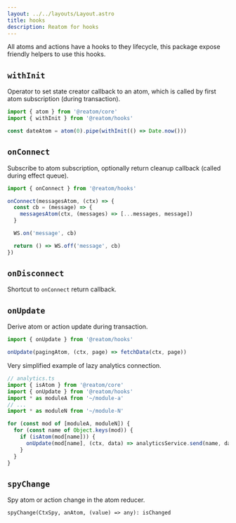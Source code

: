```yaml
---
layout: ../../layouts/Layout.astro
title: hooks
description: Reatom for hooks
---  
```

All atoms and actions have a hooks to they lifecycle, this package expose friendly helpers to use this hooks.

## `withInit`

Operator to set state creator callback to an atom, which is called by first atom subscription (during transaction).

```ts
import { atom } from '@reatom/core'
import { withInit } from '@reatom/hooks'

const dateAtom = atom(0).pipe(withInit(() => Date.now()))
```

## `onConnect`

Subscribe to atom subscription, optionally return cleanup callback (called during effect queue).

```ts
import { onConnect } from '@reatom/hooks'

onConnect(messagesAtom, (ctx) => {
  const cb = (message) => {
    messagesAtom(ctx, (messages) => [...messages, message])
  }

  WS.on('message', cb)

  return () => WS.off('message', cb)
})
```

## `onDisconnect`

Shortcut to `onConnect` return callback.

## `onUpdate`

Derive atom or action update during transaction.

```ts
import { onUpdate } from '@reatom/hooks'

onUpdate(pagingAtom, (ctx, page) => fetchData(ctx, page))
```

Very simplified example of lazy analytics connection.

```ts
// analytics.ts
import { isAtom } from '@reatom/core'
import { onUpdate } from '@reatom/hooks'
import * as moduleA from '~/module-a'
// ...
import * as moduleN from '~/module-N'

for (const mod of [moduleA, moduleN]) {
  for (const name of Object.keys(mod)) {
    if (isAtom(mod[name])) {
      onUpdate(mod[name], (ctx, data) => analyticsService.send(name, data))
    }
  }
}
```

## `spyChange`

Spy atom or action change in the atom reducer.

`spyChange(CtxSpy, anAtom, (value) => any): isChanged`

<!-- ## `controlConnection` -->

<!-- ## `isConnected` -->
